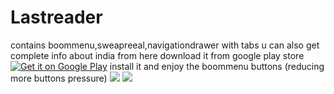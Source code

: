 # Lastreader
contains boommenu,sweapreeal,navigationdrawer with tabs
u can also get complete info about india from here
download it from google play store
<a href='https://play.google.com/store/apps/details?id=com.Good.dell.reader&utm_source=global_co&utm_medium=prtnr&utm_content=Mar2515&utm_campaign=PartBadge&pcampaignid=MKT-Other-global-all-co-prtnr-py-PartBadge-Mar2515-1'><img alt='Get it on Google Play' src='https://play.google.com/intl/en_us/badges/images/generic/en_badge_web_generic.png'/></a>
install it and enjoy the boommenu buttons (reducing more buttons pressure)
<img src="https://github.com/vikashumain/Lastreader/blob/master/Screenshot_2016-09-13-00-37-58.png"/>
<img src="https://github.com/vikashumain/Lastreader/blob/master/Screenshot_2016-09-13-00-38-13.png"/>
